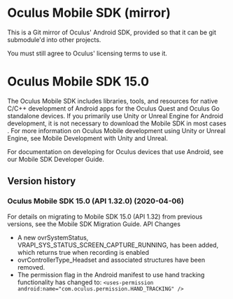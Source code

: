 # Oculus Mobile SDK (mirror)

This is a Git mirror of Oculus' Android SDK, provided so that it can be
git submodule'd into other projects.

You must still agree to Oculus' licensing terms to use it.

# Oculus Mobile SDK 15.0

The Oculus Mobile SDK includes libraries, tools, and resources for native C/C++ development of Android apps for the Oculus Quest and Oculus Go standalone devices. If you primarily use Unity or Unreal Engine for Android development, it is not necessary to download the Mobile SDK in most cases . For more information on Oculus Mobile development using Unity or Unreal Engine, see Mobile Development with Unity and Unreal.

For documentation on developing for Oculus devices that use Android, see our Mobile SDK Developer Guide.

## Version history

### Oculus Mobile SDK 15.0 (API 1.32.0) (2020-04-06)

For details on migrating to Mobile SDK 15.0 (API 1.32) from previous versions, see the Mobile SDK Migration Guide.
API Changes

* A new ovrSystemStatus, VRAPI_SYS_STATUS_SCREEN_CAPTURE_RUNNING, has been added, which returns true when recording is enabled
* ovrControllerType_Headset and associated structures have been removed.
* The permission flag in the Android manifest to use hand tracking functionality has changed to: `<uses-permission android:name="com.oculus.permission.HAND_TRACKING" />`

